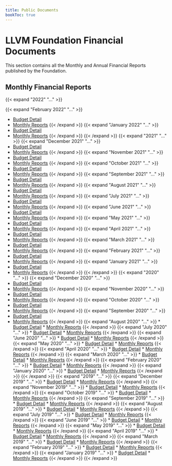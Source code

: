 ```yaml
---
title: Public Documents
bookToc: true
---
```

<!-- markdownlint-disable -->

# LLVM Foundation Financial Documents

This section contains all the Monthly and Annual Financial Reports published by
the Foundation.

## Monthly Financial Reports
{{< expand "2022" "..." >}}
<!--  {{< expand "December 2022" "..." >}}
   * [Budget Detail](/documents/finance/statements/2022/12_December/LLVM_Foundation_-_Budget_Detail.pdf)
   * [Monthly Reports](/documents/finance/statements/2022/12_December/LLVM_Foundation_-_Monthly_Reports.pdf)
  {{< /expand >}}
  {{< expand "November 2022" "..." >}}
   * [Budget Detail](/documents/finance/statements/2022/11_November/LLVM_Foundation_-_Budget_Detail.pdf)
   * [Monthly Reports](/documents/finance/statements/2022/11_November/LLVM_Foundation_-_Monthly_Reports.pdf)
  {{< /expand >}}
  {{< expand "October 2022" "..." >}}
   * [Budget Detail](/documents/finance/statements/2022/10_October/LLVM_Foundation_-_Budget_Detail.pdf)
   * [Monthly Reports](/documents/finance/statements/2022/10_October/LLVM_Foundation_-_Monthly_Reports.pdf)
  {{< /expand >}}
  {{< expand "September 2022" "..." >}}
   * [Budget Detail](/documents/finance/statements/2022/9_September/LLVM_Foundation_-_Budget_Detail.pdf)
   * [Monthly Reports](/documents/finance/statements/2022/9_September/LLVM_Foundation_-_Monthly_Reports.pdf)
  {{< /expand >}}
  {{< expand "August 2022" "..." >}}
   * [Budget Detail](/documents/finance/statements/2022/8_August/LLVM_Foundation_-_Budget_Detail.pdf)
   * [Monthly Reports](/documents/finance/statements/2022/8_August/LLVM_Foundation_-_Monthly_Reports.pdf)
  {{< /expand >}}
  {{< expand "July 2022" "..." >}}
   * [Budget Detail](/documents/finance/statements/2022/7_July/LLVM_Foundation_-_Budget_Detail.pdf)
   * [Monthly Reports](/documents/finance/statements/2022/7_July/LLVM_Foundation_-_Monthly_Reports.pdf)
  {{< /expand >}}
  {{< expand "June 2022" "..." >}}
   * [Budget Detail](/documents/finance/statements/2022/6_June/LLVM_Foundation_-_Budget_Detail.pdf)
   * [Monthly Reports](/documents/finance/statements/2022/6_June/LLVM_Foundation_-_Monthly_Reports.pdf)
  {{< /expand >}}
  {{< expand "May 2022" "..." >}}
   * [Budget Detail](/documents/finance/statements/2022/5_May/LLVM_Foundation_-_Budget_Detail.pdf)
   * [Monthly Reports](/documents/finance/statements/2022/5_May/LLVM_Foundation_-_Monthly_Reports.pdf)
  {{< /expand >}}
  {{< expand "April 2022" "..." >}}
   * [Budget Detail](/documents/finance/statements/2022/4_April/LLVM_Foundation_-_Budget_Detail.pdf)
   * [Monthly Reports](/documents/finance/statements/2022/4_April/LLVM_Foundation_-_Monthly_Reports.pdf)
  {{< /expand >}}
  {{< expand "March 2022" "..." >}}
   * [Budget Detail](/documents/finance/statements/2022/3_March/LLVM_Foundation_-_Budget_Detail.pdf)
   * [Monthly Reports](/documents/finance/statements/2022/3_March/LLVM_Foundation_-_Monthly_Reports.pdf)
  {{< /expand >}} -->
  {{< expand "February 2022" "..." >}}
   * [Budget Detail](/documents/finance/statements/2022/2_February/LLVM_Foundation_-_Budget_Detail.pdf)
   * [Monthly Reports](/documents/finance/statements/2022/2_February/LLVM_Foundation_-_Monthly_Reports.pdf)
  {{< /expand >}}
  {{< expand "January 2022" "..." >}}
   * [Budget Detail](/documents/finance/statements/2022/1_January/LLVM_Foundation_-_Budget_Detail.pdf)
   * [Monthly Reports](/documents/finance/statements/2022/1_January/LLVM_Foundation_-_Monthly_Reports.pdf)
  {{< /expand >}}
{{< /expand >}}
{{< expand "2021" "..." >}}
  {{< expand "December 2021" "..." >}}
   * [Budget Detail](/documents/finance/statements/2021/12_December/LLVM_Foundation_-_Budget_Detail.pdf)
   * [Monthly Reports](/documents/finance/statements/2021/12_December/LLVM_Foundation_-_Monthly_Reports.pdf)
  {{< /expand >}}
  {{< expand "November 2021" "..." >}}
   * [Budget Detail](/documents/finance/statements/2021/11_November/LLVM_Foundation_-_Budget_Detail.pdf)
   * [Monthly Reports](/documents/finance/statements/2021/11_November/LLVM_Foundation_-_Monthly_Reports.pdf)
  {{< /expand >}}
  {{< expand "October 2021" "..." >}}
   * [Budget Detail](/documents/finance/statements/2021/10_October/LLVM_Foundation_-_Budget_Detail.pdf)
   * [Monthly Reports](/documents/finance/statements/2021/10_October/LLVM_Foundation_-_Monthly_Reports.pdf)
  {{< /expand >}}
  {{< expand "September 2021" "..." >}}
   * [Budget Detail](/documents/finance/statements/2021/9_September/LLVM_Foundation_-_Budget_Detail.pdf)
   * [Monthly Reports](/documents/finance/statements/2021/9_September/LLVM_Foundation_-_Monthly_Reports.pdf)
  {{< /expand >}}
  {{< expand "August 2021" "..." >}}
   * [Budget Detail](/documents/finance/statements/2021/8_August/LLVM_Foundation_-_Budget_Detail.pdf)
   * [Monthly Reports](/documents/finance/statements/2021/8_August/LLVM_Foundation_-_Monthly_Reports.pdf)
  {{< /expand >}}
  {{< expand "July 2021" "..." >}}
   * [Budget Detail](/documents/finance/statements/2021/7_July/LLVM_Foundation_-_Budget_Detail.pdf)
   * [Monthly Reports](/documents/finance/statements/2021/7_July/LLVM_Foundation_-_Monthly_Reports.pdf)
  {{< /expand >}}
  {{< expand "June 2021" "..." >}}
   * [Budget Detail](/documents/finance/statements/2021/6_June/LLVM_Foundation_-_Budget_Detail.pdf)
   * [Monthly Reports](/documents/finance/statements/2021/6_June/LLVM_Foundation_-_Monthly_Reports.pdf)
  {{< /expand >}}
  {{< expand "May 2021" "..." >}}
   * [Budget Detail](/documents/finance/statements/2021/5_May/LLVM_Foundation_-_Budget_Detail.pdf)
   * [Monthly Reports](/documents/finance/statements/2021/5_May/LLVM_Foundation_-_Monthly_Reports.pdf)
  {{< /expand >}}
  {{< expand "April 2021" "..." >}}
   * [Budget Detail](/documents/finance/statements/2021/4_April/LLVM_Foundation_-_Budget_Detail.pdf)
   * [Monthly Reports](/documents/finance/statements/2021/4_April/LLVM_Foundation_-_Monthly_Reports.pdf)
  {{< /expand >}}
  {{< expand "March 2021" "..." >}}
   * [Budget Detail](/documents/finance/statements/2021/3_March/LLVM_Foundation_-_Budget_Detail.pdf)
   * [Monthly Reports](/documents/finance/statements/2021/3_March/LLVM_Foundation_-_Monthly_Reports.pdf)
  {{< /expand >}}
  {{< expand "February 2021" "..." >}}
   * [Budget Detail](/documents/finance/statements/2021/2_February/LLVM_Foundation_-_Budget_Detail.pdf)
   * [Monthly Reports](/documents/finance/statements/2021/2_February/LLVM_Foundation_-_Monthly_Reports.pdf)
  {{< /expand >}}
  {{< expand "January 2021" "..." >}}
   * [Budget Detail](/documents/finance/statements/2021/1_January/LLVM_Foundation_-_Budget_Detail.pdf)
   * [Monthly Reports](/documents/finance/statements/2021/1_January/LLVM_Foundation_-_Monthly_Reports.pdf)
  {{< /expand >}}
{{< /expand >}}
{{< expand "2020" "..." >}}
  {{< expand "December 2020" "..." >}}
   * [Budget Detail](/documents/finance/statements/2020/12_December/LLVM_Foundation_-_Budget_Detail.pdf)
   * [Monthly Reports](/documents/finance/statements/2020/12_December/LLVM_Foundation_-_Monthly_Reports.pdf)
  {{< /expand >}}
  {{< expand "November 2020" "..." >}}
   * [Budget Detail](/documents/finance/statements/2020/11_November/LLVM_Foundation_-_Budget_Detail.pdf)
   * [Monthly Reports](/documents/finance/statements/2020/11_November/LLVM_Foundation_-_Monthly_Reports.pdf)
  {{< /expand >}}
  {{< expand "October 2020" "..." >}}
   * [Budget Detail](/documents/finance/statements/2020/10_October/LLVM_Foundation_-_Budget_Detail.pdf)
   * [Monthly Reports](/documents/finance/statements/2020/10_October/LLVM_Foundation_-_Monthly_Reports.pdf)
  {{< /expand >}}
  {{< expand "September 2020" "..." >}}
   * [Budget Detail](/documents/finance/statements/2020/9_September/LLVM_Foundation_-_Budget_Detail.pdf)
   * [Monthly Reports](/documents/finance/statements/2020/9_September/LLVM_Foundation_-_Monthly_Reports.pdf)
  {{< /expand >}}
  {{< expand "August 2020" "..." >}}
    * [Budget Detail](/documents/finance/statements/2020/8_August/LLVM_Foundation_-_Budget_Detail.pdf)
    * [Monthly Reports](/documents/finance/statements/2020/8_August/LLVM_Foundation_-_Monthly_Reports.pdf)
  {{< /expand >}}
  {{< expand "July 2020" "..." >}}
    * [Budget Detail](/documents/finance/statements/2020/7_July/LLVM_Foundation_-_Budget_Detail.pdf)
    * [Monthly Reports](/documents/finance/statements/2020/7_July/LLVM_Foundation_-_Monthly_Reports.pdf)
  {{< /expand >}}
  {{< expand "June 2020" "..." >}}
    * [Budget Detail](/documents/finance/statements/2020/6_June/LLVM_Foundation_-_Budget_Detail.pdf)
    * [Monthly Reports](/documents/finance/statements/2020/6_June/LLVM_Foundation_-_Monthly_Reports.pdf)
  {{< /expand >}}
  {{< expand "May 2020" "..." >}}
    * [Budget Detail](/documents/finance/statements/2020/5_May/LLVM_Foundation_-_Budget_Detail.pdf)
    * [Monthly Reports](/documents/finance/statements/2020/5_May/LLVM_Foundation_-_Monthly_Reports.pdf)
  {{< /expand >}}
  {{< expand "April 2020" "..." >}}
    * [Budget Detail](/documents/finance/statements/2020/4_April/LLVM_Foundation_-_Budget_Detail.pdf)
    * [Monthly Reports](/documents/finance/statements/2020/4_April/LLVM_Foundation_-_Monthly_Reports.pdf)
  {{< /expand >}}
  {{< expand "March 2020" "..." >}}
    * [Budget Detail](/documents/finance/statements/2020/3_March/LLVM_Foundation_-_Budget_Detail.pdf)
    * [Monthly Reports](/documents/finance/statements/2020/3_March/LLVM_Foundation_-_Monthly_Reports.pdf)
  {{< /expand >}}
  {{< expand "February 2020" "..." >}}
    * [Budget Detail](/documents/finance/statements/2020/2_February/LLVM_Foundation_-_Budget_Detail.pdf)
    * [Monthly Reports](/documents/finance/statements/2020/2_February/LLVM_Foundation_-_Monthly_Reports.pdf)
  {{< /expand >}}
  {{< expand "January 2020" "..." >}}
    * [Budget Detail](/documents/finance/statements/2020/1_January/LLVM_Foundation_-_Budget_Detail.pdf)
    * [Monthly Reports](/documents/finance/statements/2020/1_January/LLVM_Foundation_-_Monthly_Reports.pdf)
  {{< /expand >}}
{{< /expand >}}
{{< expand "2019" "..." >}}
  {{< expand "December 2019" "..." >}}
    * [Budget Detail](/documents/finance/statements/2019/12_December/LLVM_Foundation_-_Budget_Detail.pdf)
    * [Monthly Reports](/documents/finance/statements/2019/12_December/LLVM_Foundation_-_Monthly_Reports.pdf)
  {{< /expand >}}
  {{< expand "November 2019" "..." >}}
    * [Budget Detail](/documents/finance/statements/2019/11_November/LLVM_Foundation_-_Budget_Detail.pdf)
    * [Monthly Reports](/documents/finance/statements/2019/11_November/LLVM_Foundation_-_Monthly_Reports.pdf)
  {{< /expand >}}
  {{< expand "October 2019" "..." >}}
    * [Budget Detail](/documents/finance/statements/2019/10_October/LLVM_Foundation_-_Budget_Detail.pdf)
    * [Monthly Reports](/documents/finance/statements/2019/10_October/LLVM_Foundation_-_Monthly_Reports.pdf)
  {{< /expand >}}
  {{< expand "September 2019" "..." >}}
    * [Budget Detail](/documents/finance/statements/2019/9_September/LLVM_Foundation_-_Budget_Detail.pdf)
    * [Monthly Reports](/documents/finance/statements/2019/9_September/LLVM_Foundation_-_Monthly_Reports.pdf)
  {{< /expand >}}
  {{< expand "August 2019" "..." >}}
    * [Budget Detail](/documents/finance/statements/2019/8_August/LLVM_Foundation_-_Budget_Detail.pdf)
    * [Monthly Reports](/documents/finance/statements/2019/8_August/LLVM_Foundation_-_Monthly_Reports.pdf)
  {{< /expand >}}
  {{< expand "July 2019" "..." >}}
    * [Budget Detail](/documents/finance/statements/2019/7_July/LLVM_Foundation_-_Budget_Detail.pdf)
    * [Monthly Reports](/documents/finance/statements/2019/7_July/LLVM_Foundation_-_Monthly_Reports.pdf)
  {{< /expand >}}
  {{< expand "June 2019" "..." >}}
    * [Budget Detail](/documents/finance/statements/2019/6_June/LLVM_Foundation_-_Budget_Detail.pdf)
    * [Monthly Reports](/documents/finance/statements/2019/6_June/LLVM_Foundation_-_Monthly_Reports.pdf)
  {{< /expand >}}
  {{< expand "May 2019" "..." >}}
    * [Budget Detail](/documents/finance/statements/2019/5_May/LLVM_Foundation_-_Budget_Detail.pdf)
    * [Monthly Reports](/documents/finance/statements/2019/5_May/LLVM_Foundation_-_Monthly_Reports.pdf)
  {{< /expand >}}
  {{< expand "April 2019" "..." >}}
    * [Budget Detail](/documents/finance/statements/2019/4_April/LLVM_Foundation_-_Budget_Detail.pdf)
    * [Monthly Reports](/documents/finance/statements/2019/4_April/LLVM_Foundation_-_Monthly_Reports.pdf)
  {{< /expand >}}
  {{< expand "March 2019" "..." >}}
    * [Budget Detail](/documents/finance/statements/2019/3_March/LLVM_Foundation_-_Budget_Detail.pdf)
    * [Monthly Reports](/documents/finance/statements/2019/3_March/LLVM_Foundation_-_Monthly_Reports.pdf)
  {{< /expand >}}
  {{< expand "February 2019" "..." >}}
    * [Budget Detail](/documents/finance/statements/2019/2_February/LLVM_Foundation_-_Budget_Detail.pdf)
    * [Monthly Reports](/documents/finance/statements/2019/2_February/LLVM_Foundation_-_Monthly_Reports.pdf)
  {{< /expand >}}
  {{< expand "January 2019" "..." >}}
    * [Budget Detail](/documents/finance/statements/2019/1_January/LLVM_Foundation_-_Budget_Detail.pdf)
    * [Monthly Reports](/documents/finance/statements/2019/1_January/LLVM_Foundation_-_Monthly_Reports.pdf)
  {{< /expand >}}
{{< /expand >}}
